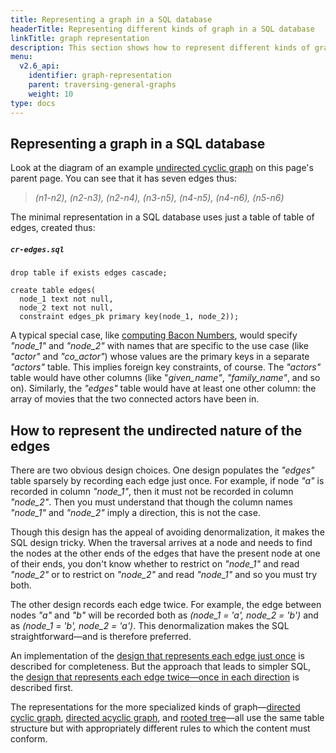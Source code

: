 ```yaml
---
title: Representing a graph in a SQL database
headerTitle: Representing different kinds of graph in a SQL database
linkTitle: graph representation
description: This section shows how to represent different kinds of graph in a SQL database,
menu:
  v2.6_api:
    identifier: graph-representation
    parent: traversing-general-graphs
    weight: 10
type: docs
---
```


## Representing a graph in a SQL database

Look at the diagram of an example [undirected cyclic graph](../#undirected-cyclic-graph) on this page's parent page. You can see that it has seven edges thus:

> _(n1-n2), (n2-n3), (n2-n4), (n3-n5), (n4-n5), (n4-n6), (n5-n6)_

The minimal representation in a SQL database uses just a table of table of edges, created thus:

##### `cr-edges.sql`

```plpgsql
drop table if exists edges cascade;

create table edges(
  node_1 text not null,
  node_2 text not null,
  constraint edges_pk primary key(node_1, node_2));
```

A typical special case, like [computing Bacon Numbers](../../bacon-numbers/), would specify _"node_1"_ and _"node_2"_ with names that are specific to the use case (like _"actor"_ and _"co_actor"_) whose values are the primary keys in a separate _"actors"_ table. This implies foreign key constraints, of course. The _"actors"_ table would have other columns (like "_given_name"_, _"family_name"_, and so on). Similarly, the _"edges"_ table would have at least one other column: the array of movies that the two connected actors have been in.

## How to represent the undirected nature of the edges

There are two obvious design choices. One design populates the _"edges"_ table sparsely by recording each edge just once. For example, if node _"a"_ is recorded in column _"node_1"_, then it must not be recorded in column _"node_2"_. Then you must understand that though the column names _"node_1"_ and _"node_2"_ imply a direction, this is not the case.

Though this design has the appeal of avoiding denormalization, it makes the SQL design tricky. When the traversal arrives at a node and needs to find the nodes at the other ends of the edges that have the present node at one of their ends, you don't know whether to restrict on _"node_1"_ and read _"node_2"_ or to restrict on _"node_2"_ and read _"node_1"_ and so you must try both.

The other design records each edge twice. For example, the edge between nodes _"a"_ and _"b"_ will be recorded both as _(node_1 = 'a', node_2 = 'b')_ and as _(node_1 = 'b', node_2 = 'a')_. This denormalization makes the SQL straightforward—and is therefore preferred.

An implementation of the [design that represents each edge just once](../undirected-cyclic-graph/#graph-traversal-using-the-normalized-edges-table-design) is described for completeness. But the approach that leads to simpler SQL, the [design that represents each edge twice—once in each direction](../undirected-cyclic-graph/#graph-traversal-using-the-denormalized-edges-table-design) is described first.

The representations for the more specialized kinds of graph—[directed cyclic graph](../#directed-cyclic-graph), [directed acyclic graph](../#directed-acyclic-graph), and [rooted tree](../#rooted-tree)—all use the same table structure but with appropriately different rules to which the content must conform.
